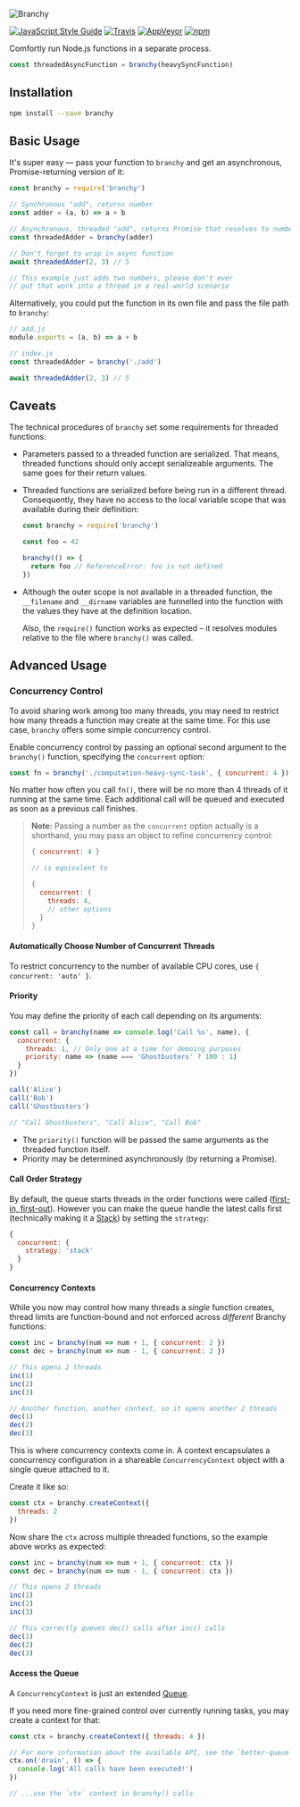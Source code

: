 ![Branchy](https://cdn.rawgit.com/Loilo/branchy/HEAD/branchy.svg)

[![JavaScript Style Guide](https://img.shields.io/badge/code_style-standard-brightgreen.svg)](https://standardjs.com)
[![Travis](https://img.shields.io/travis/Loilo/branchy.svg?label=unix&logo=travis)](https://travis-ci.org/Loilo/branchy)
[![AppVeyor](https://img.shields.io/appveyor/ci/Loilo/branchy.svg?label=windows&logo=appveyor)](https://ci.appveyor.com/project/Loilo/branchy)
[![npm](https://img.shields.io/npm/v/branchy.svg)](https://www.npmjs.com/package/branchy)

Comfortly run Node.js functions in a separate process.

```javascript
const threadedAsyncFunction = branchy(heavySyncFunction)
```

## Installation

```bash
npm install --save branchy
```

## Basic Usage

It's super easy — pass your function to `branchy` and get an asynchronous, Promise-returning version of it:

```javascript
const branchy = require('branchy')

// Synchronous "add", returns number
const adder = (a, b) => a + b

// Asynchronous, threaded "add", returns Promise that resolves to number
const threadedAdder = branchy(adder)

// Don't forget to wrap in async function
await threadedAdder(2, 3) // 5

// This example just adds two numbers, please don't ever
// put that work into a thread in a real-world scenario
```

Alternatively, you could put the function in its own file and pass the file path to `branchy`:

```javascript
// add.js
module.exports = (a, b) => a + b

// index.js
const threadedAdder = branchy('./add')

await threadedAdder(2, 3) // 5
```

## Caveats

The technical procedures of `branchy` set some requirements for threaded functions:

- Parameters passed to a threaded function are serialized. That means, threaded functions should only accept serializeable arguments. The same goes for their return values.
- Threaded functions are serialized before being run in a different thread. Consequently, they have no access to the local variable scope that was available during their definition:

  ```javascript
  const branchy = require('branchy')

  const foo = 42

  branchy(() => {
    return foo // ReferenceError: foo is not defined
  })
  ```

- Although the outer scope is not available in a threaded function, the `__filename` and `__dirname` variables are funnelled into the function with the values they have at the definition location.

  Also, the `require()` function works as expected – it resolves modules relative to the file where `branchy()` was called.

## Advanced Usage

### Concurrency Control

To avoid sharing work among too many threads, you may need to restrict how many threads a function may create at the same time. For this use case, `branchy` offers some simple concurrency control.

Enable concurrency control by passing an optional second argument to the `branchy()` function, specifying the `concurrent` option:

```javascript
const fn = branchy('./computation-heavy-sync-task', { concurrent: 4 })
```

No matter how often you call `fn()`, there will be no more than 4 threads of it running at the same time. Each additional call will be queued and executed as soon as a previous call finishes.

> **Note:** Passing a number as the `concurrent` option actually is a shorthand, you may pass an object to refine concurrency control:
>
> ```javascript
> { concurrent: 4 }
>
> // is equivalent to
>
> {
>   concurrent: {
>     threads: 4,
>     // other options
>   }
> }
> ```

#### Automatically Choose Number of Concurrent Threads

To restrict concurrency to the number of available CPU cores, use `{ concurrent: 'auto' }`.

#### Priority

You may define the priority of each call depending on its arguments:

```javascript
const call = branchy(name => console.log('Call %s', name), {
  concurrent: {
    threads: 1, // Only one at a time for demoing purposes
    priority: name => (name === 'Ghostbusters' ? 100 : 1)
  }
})

call('Alice')
call('Bob')
call('Ghostbusters')

// "Call Ghostbusters", "Call Alice", "Call Bob"
```

- The `priority()` function will be passed the same arguments as the threaded function itself.
- Priority may be determined asynchronously (by returning a Promise).

#### Call Order Strategy

By default, the queue starts threads in the order functions were called ([first-in, first-out](<https://en.wikipedia.org/wiki/FIFO_(computing_and_electronics)>)). However you can make the queue handle the latest calls first (technically making it a [Stack](<https://en.wikipedia.org/wiki/Stack_(abstract_data_type)>)) by setting the `strategy`:

```javascript
{
  concurrent: {
    strategy: 'stack'
  }
}
```

#### Concurrency Contexts

While you now may control how many threads a _single_ function creates, thread limits are function-bound and not enforced across _different_ Branchy functions:

```javascript
const inc = branchy(num => num + 1, { concurrent: 2 })
const dec = branchy(num => num - 1, { concurrent: 2 })

// This opens 2 threads
inc(1)
inc(2)
inc(3)

// Another function, another context, so it opens another 2 threads
dec(1)
dec(2)
dec(3)
```

This is where concurrency contexts come in. A context encapsulates a concurrency configuration in a shareable `ConcurrencyContext` object with a single queue attached to it.

Create it like so:

```javascript
const ctx = branchy.createContext({
  threads: 2
})
```

Now share the `ctx` across multiple threaded functions, so the example above works as expected:

```javascript
const inc = branchy(num => num + 1, { concurrent: ctx })
const dec = branchy(num => num - 1, { concurrent: ctx })

// This opens 2 threads
inc(1)
inc(2)
inc(3)

// This correctly queues dec() calls after inc() calls
dec(1)
dec(2)
dec(3)
```

#### Access the Queue

A `ConcurrencyContext` is just an extended [Queue](https://www.npmjs.com/package/better-queue).

If you need more fine-grained control over currently running tasks, you may create a context for that:

```javascript
const ctx = branchy.createContext({ threads: 4 })

// For more information about the available API, see the `better-queue` docs
ctx.on('drain', () => {
  console.log('All calls have been executed!')
})

// ...use the `ctx` context in branchy() calls
```
